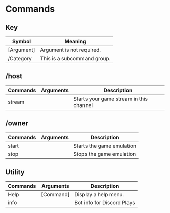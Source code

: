 # Commands

## Key 
| Symbol      | Meaning                        |
|-------------|--------------------------------|
| [Argument]  | Argument is not required.      |
| /Category   | This is a subcommand group.    |

## /host
| Commands | Arguments | Description                             |
|----------|-----------|-----------------------------------------|
| stream   |           | Starts your game stream in this channel |

## /owner
| Commands | Arguments | Description               |
|----------|-----------|---------------------------|
| start    |           | Starts the game emulation |
| stop     |           | Stops the game emulation  |

## Utility
| Commands | Arguments | Description                |
|----------|-----------|----------------------------|
| Help     | [Command] | Display a help menu.       |
| info     |           | Bot info for Discord Plays |

